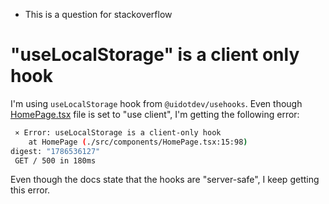 * This is a question for stackoverflow

# "useLocalStorage" is a client only hook

I'm using `useLocalStorage` hook from `@uidotdev/usehooks`. Even though [HomePage.tsx](src/components/HomePage.tsx) file is set to "use client", I'm getting the following error:
```bash
 ⨯ Error: useLocalStorage is a client-only hook
    at HomePage (./src/components/HomePage.tsx:15:98)
digest: "1786536127"
 GET / 500 in 180ms
```

Even though the docs state that the hooks are "server-safe", I keep getting this error.
